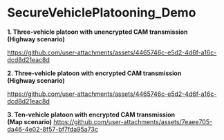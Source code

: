 # SecureVehiclePlatooning_Demo
<b> 1. Three-vehicle platoon with unencrypted CAM transmission <br> (Highway scenario) </b>

https://github.com/user-attachments/assets/4465746c-e5d2-4d6f-a16c-dcd8d21eac8d

<b> 2. Three-vehicle platoon with encrypted CAM transmission <br> (Highway scenario)</b>

https://github.com/user-attachments/assets/4465746c-e5d2-4d6f-a16c-dcd8d21eac8d

<b> 3. Ten-vehicle platoon with encrypted CAM transmission <br> (Map scenario)</b>
https://github.com/user-attachments/assets/7eaee705-da46-4e02-8f57-bf7fda95a73c

